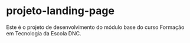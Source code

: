# projeto-landing-page
Este é o projeto de desenvolvimento do módulo base do curso Formação em Tecnologia da Escola DNC.
